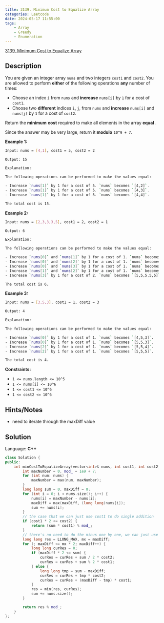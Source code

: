 ```yaml
---
title: 3139. Minimum Cost to Equalize Array
categories: Leetcode
date: 2024-05-17 11:55:00
tags:
    - Array
    - Greedy
    - Enumeration
---
```


[3139. Minimum Cost to Equalize Array](https://leetcode.com/problems/minimum-cost-to-equalize-array/description/)

## Description

You are given an integer array `nums` and two integers `cost1` and `cost2`. You are allowed to perform **either**  of the following operations **any**  number of times:

- Choose an index `i` from `nums` and **increase**  `nums[i]` by `1` for a cost of `cost1`.
- Choose two **different**  indices `i`, `j`, from `nums` and **increase**  `nums[i]` and `nums[j]` by `1` for a cost of `cost2`.

Return the **minimum**  **cost**  required to make all elements in the array **equal** .

Since the answer may be very large, return it **modulo**  `10^9 + 7`.

**Example 1:**

```bash
Input: nums = [4,1], cost1 = 5, cost2 = 2

Output: 15

Explanation:

The following operations can be performed to make the values equal:

- Increase `nums[1]` by 1 for a cost of 5. `nums` becomes `[4,2]`.
- Increase `nums[1]` by 1 for a cost of 5. `nums` becomes `[4,3]`.
- Increase `nums[1]` by 1 for a cost of 5. `nums` becomes `[4,4]`.

The total cost is 15.
```

**Example 2:**

```bash
Input: nums = [2,3,3,3,5], cost1 = 2, cost2 = 1

Output: 6

Explanation:

The following operations can be performed to make the values equal:

- Increase `nums[0]` and `nums[1]` by 1 for a cost of 1. `nums` becomes `[3,4,3,3,5]`.
- Increase `nums[0]` and `nums[2]` by 1 for a cost of 1. `nums` becomes `[4,4,4,3,5]`.
- Increase `nums[0]` and `nums[3]` by 1 for a cost of 1. `nums` becomes `[5,4,4,4,5]`.
- Increase `nums[1]` and `nums[2]` by 1 for a cost of 1. `nums` becomes `[5,5,5,4,5]`.
- Increase `nums[3]` by 1 for a cost of 2. `nums` becomes `[5,5,5,5,5]`.

The total cost is 6.
```

**Example 3:**

```bash
Input: nums = [3,5,3], cost1 = 1, cost2 = 3

Output: 4

Explanation:

The following operations can be performed to make the values equal:

- Increase `nums[0]` by 1 for a cost of 1. `nums` becomes `[4,5,3]`.
- Increase `nums[0]` by 1 for a cost of 1. `nums` becomes `[5,5,3]`.
- Increase `nums[2]` by 1 for a cost of 1. `nums` becomes `[5,5,4]`.
- Increase `nums[2]` by 1 for a cost of 1. `nums` becomes `[5,5,5]`.

The total cost is 4.
```

**Constraints:**

- `1 <= nums.length <= 10^5`
- `1 <= nums[i] <= 10^6`
- `1 <= cost1 <= 10^6`
- `1 <= cost2 <= 10^6`

## Hints/Notes

- need to iterate through the maxDiff value

## Solution

Language: **C++**

```C++
class Solution {
public:
    int minCostToEqualizeArray(vector<int>& nums, int cost1, int cost2) {
        int maxNumber = 0, mod_ = 1e9 + 7;
        for (int num: nums) {
            maxNumber = max(num, maxNumber);
        }
        long long sum = 0, maxDiff = 0;
        for (int i = 0; i < nums.size(); i++) {
            nums[i] = maxNumber - nums[i];
            maxDiff = max(maxDiff, (long long)nums[i]);
            sum += nums[i];
        }
        // the case that we can just use cost1 to do single addition
        if (cost1 * 2 <= cost2) {
            return (sum * cost1) % mod_;
        }
        // there's no need to do the minus one by one, we can just use the sum
        long long res = LLONG_MAX, mx = maxDiff;
        for (; maxDiff <= mx * 2; maxDiff++) {
            long long curRes = 0;
            if (maxDiff * 2 <= sum) {
                curRes = curRes + sum / 2 * cost2;
                curRes = curRes + sum % 2 * cost1;
            } else {
                long long tmp = sum - maxDiff;
                curRes = curRes + tmp * cost2;
                curRes = curRes + (maxDiff - tmp) * cost1;
            }
            res = min(res, curRes);
            sum += nums.size();
        }

        return res % mod_;
    }
};
```
